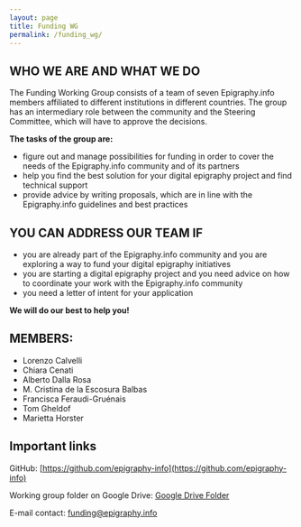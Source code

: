 ```yaml
---
layout: page
title: Funding WG
permalink: /funding_wg/
---
```


## WHO WE ARE AND WHAT WE DO

The Funding Working Group consists of a team of seven Epigraphy.info members affiliated to different institutions in different countries. The group has an intermediary role between the community and the Steering Committee, which will have to approve the decisions.

**The tasks of the group are:**

* figure out and manage possibilities for funding in order to cover the needs of the Epigraphy.info community and of its partners
* help you find the best solution for your digital epigraphy project and find technical support
* provide advice by writing proposals, which are in line with the Epigraphy.info guidelines and best practices

## YOU CAN ADDRESS OUR TEAM IF
* you are already part of the Epigraphy.info community and you are exploring a way to fund your digital epigraphy initiatives 
* you are starting a digital epigraphy project and you need advice on how to coordinate your work with the Epigraphy.info community 
* you need a letter of intent for your application

**We will do our best to help you!**

## MEMBERS:

* Lorenzo Calvelli
* Chiara Cenati
* Alberto Dalla Rosa
* M. Cristina de la Escosura Balbas
* Francisca Feraudi-Gruénais
* Tom Gheldof
* Marietta Horster

## Important links

GitHub: [https://github.com/epigraphy-info](https://github.com/epigraphy-info)

Working group folder on Google Drive: [Google Drive Folder]([link](url){:target="_blank"}https://drive.google.com/drive/folders/1ZgiUkQWzJ-MKT-dNkXGJNanl0moA2uz9)

E-mail contact: [funding@epigraphy.info](mailto:funding@epigraphy.info)

